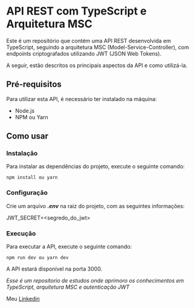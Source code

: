 # API REST com TypeScript e Arquitetura MSC

Este é um repositório que contém uma API REST desenvolvida em TypeScript, seguindo a arquitetura MSC (Model-Service-Controller), com endpoints criptografados utilizando JWT (JSON Web Tokens).

A seguir, estão descritos os principais aspectos da API e como utilizá-la.

## Pré-requisitos
Para utilizar esta API, é necessário ter instalado na máquina:


* Node.js
* NPM ou Yarn

## Como usar

### Instalação

Para instalar as dependências do projeto, execute o seguinte comando:

`npm install
ou
yarn`

### Configuração

Crie um arquivo ***.env*** na raiz do projeto, com as seguintes informações:

JWT_SECRET=<segredo_do_jwt>

### Execução

Para executar a API, execute o seguinte comando:

`npm run dev
ou
yarn dev`

A API estará disponível na porta 3000.

*Esse é um repositorio de estudos onde aprimoro os conhecimentos em TypeScript, arquitetura MSC e autenticação JWT*

Meu [Linkedin](https://www.linkedin.com/in/eriberto-lima/ "Eriberto-lima")
